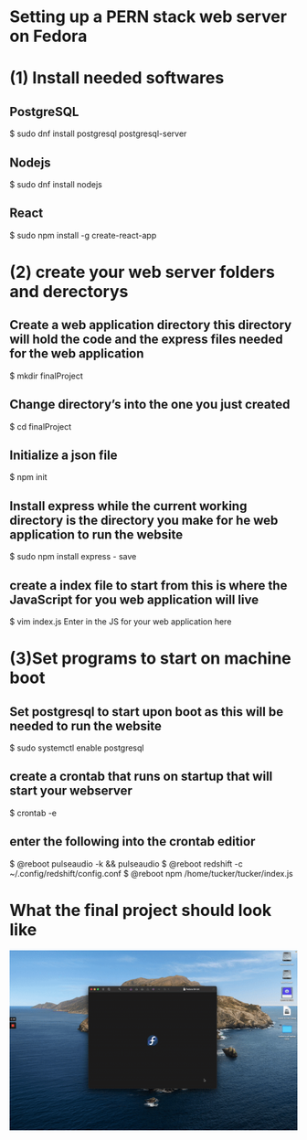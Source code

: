 
# Setting up a PERN stack web server on Fedora

# (1) Install needed softwares

## PostgreSQL
$ sudo dnf install postgresql postgresql-server

## Nodejs
$ sudo dnf install nodejs

## React
$ sudo npm install -g create-react-app

# (2) create your web server folders and derectorys 

## Create a web application directory this directory will hold the code and the express files needed for the web application
$ mkdir finalProject

## Change directory’s into the one you just created
$ cd finalProject

## Initialize a json file
$ npm init

## Install express while the current working directory is the directory you make for he web application to run the website
$ sudo npm install express - save

## create a index file to start from this is where the JavaScript for you web application will live
$ vim index.js
Enter in the JS for your web application here

# (3)Set programs to start on machine boot

## Set postgresql to start upon boot as this will be needed to run the website
$ sudo systemctl enable postgresql

## create a crontab that runs on startup that will start your webserver
$ crontab -e

## enter the following into the crontab editior
$ @reboot pulseaudio -k && pulseaudio 
$ @reboot redshift -c ~/.config/redshift/config.conf
$ @reboot npm /home/tucker/tucker/index.js

# What the final project should look like

<img src="finalPERN.gif" width="700" />